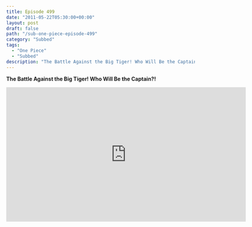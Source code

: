 ```yaml
---
title: Episode 499
date: "2011-05-22T05:30:00+00:00"
layout: post
draft: false
path: "/sub-one-piece-episode-499"
category: "Subbed"
tags:
  - "One Piece"
  - "Subbed"
description: "The Battle Against the Big Tiger! Who Will Be the Captain?!"
---
```


**The Battle Against the Big Tiger! Who Will Be the Captain?!**

<iframe width="640" height="360" src="https://www.rapidvideo.com/e/G6FRPF0IAY" frameborder="0" marginwidth=0 marginheight=0 scrolling=no allowfullscreen></iframe>

